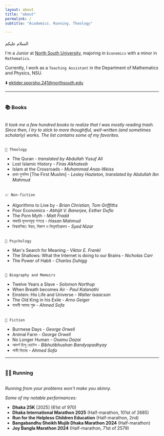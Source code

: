 ```yaml
---
layout: about
title: "about"
permalink: /
subtitle: "Academics. Running. Theology"

---
```


<br style="line-height:0.5;">
السلام عليكم


I'm a Junior at [North South University](https://www.northsouth.edu/), majoring in `Economics` with a minor in `Mathematics`.

Currently, I work as a `Teaching Assistant` in the Department of Mathematics and Physics, NSU.

⬇️ ektider.sporsho.241@northsouth.edu

---
<br style="line-height:0.2;">

### 📚 Books
<br style="line-height:0.1;">

_It took me a few hundred books to realize that I was mostly reading trash. Since then, I try to stick to more thoughtful, well-written _(and sometimes scholarly)_ works. The list contains some of my favorites._

<br style="line-height:0.3;">

`🕋 Theology`
- The Quran - _translated by Abdullah Yusuf Ali_
- Lost Islamic History - _Firas Alkhateeb_
- Islam at the Crossroads - _Muhammad Anas-Weiss_
- প্রথম মুসলিম [The First Muslim] - _Lesley Hazleton, translated by Abdullah Ibn Mahmud_

<br style="line-height:0.3;">

`📈 Non-fiction`
- Algorithms to Live by - _Brian Christian, Tom Griffiths_
- Poor Economics - _Abhijit V. Banerjee, Esther Duflo_
- The Porn Myth - _Matt Fradd_
- বাজারি মূলধনমূল্য গণতন্ত্র - _Hasan Mahmud_
- বিশ্ববাণিজ্য: উদ্ভব, বিকাশ ও ভিন্নমতিপ্রভাব - _Syed Nizar_

<br style="line-height:0.3;">

`🧠 Psychology`
- Man's Search for Meaning - _Viktor E. Frankl_
- The Shallows: What the Internet is doing to our Brains - _Nicholas Carr_
- The Power of Habit - _Charles Duhigg_

<br style="line-height:0.3;">

`👤 Biography and Memoirs`
- Twelve Years a Slave - _Solomon Northup_
- When Breath becomes Air - _Paul Kalanathi_
- Einstein: His Life and Universe - _Walter Isaacson_
- The Old King in his Exile - _Arno Geiger_
- যাযাবী আমার শুরু - _Ahmed Sofa_

<br style="line-height:0.3;">

`📖 Fiction`
- Burmese Days - _George Orwell_
- Animal Farm - _George Orwell_
- No Longer Human - _Osamu Dazai_
- আদর্শ হিন্দু হোটেল - _Bibhutibhushan Bandyopadhyay_
- গাভী বিত্তান্ত - _Ahmed Sofa_

---
<br style="line-height:0.2;">

### 🏃‍♂️ Running

<br style="line-height:0.1;">

_Running from your problems won't make you skinny._

_Some of my notable performances:_

- **Dhaka 25K** [2025] (61st of 970)
- **Dhaka International Marathon 2025** (Half-marathon, 101st of 2685)
- **Run for the Helpless Children Education** (Half-marathon, 2nd)
- **Bangabandhu Sheikh Mujib Dhaka Marathon 2024** (Half-marathon)
- **Joy Bangla Marathon 2024** (Half-marathon, 71st of 2579)

